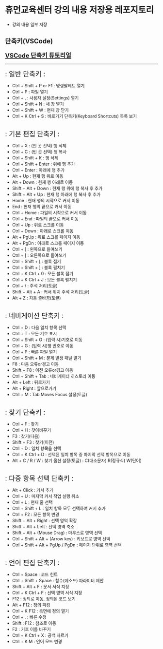 # 휴먼교육센터 강의 내용 저장용 레포지토리
- 강의 내용 일부 저장

## 단축키(VSCode)

**<span style="font-size: 20px; color: deepskyblue;">[VSCode 단축키 튜토리얼](https://demun.github.io/vscode-tutorial/shortcuts/)</span>**
<hr>
<span style="font-size: 22px;">: 일반 단축키 :</span>

- Ctrl + Shift + P or F1 : 명령팔레트 열기
- Ctrl + P : 파일 열기
- Ctrl + , : 사용자 설정(Settings) 열기
- Ctrl + Shift + N : 새 창 열기
- Ctrl + Shift + W : 현재 창 닫기
- Ctrl + K Ctrl + S : 바로가기 단축키(Keyboard Shortcuts) 목록 보기

<br>
<span style="font-size: 22px;">: 기본 편집 단축키 :</span>

- Ctrl + X : (빈 곳 선택) 행 삭제
- Ctrl + C : (빈 곳 선택) 행 복사
- Ctrl + Shift + K : 행 삭제
- Ctrl + Shift + Enter : 위에 행 추가
- Ctrl + Enter : 아래에 행 추가
- Alt + Up : 현재 행 위로 이동
- Alt + Down : 현재 행 아래로 이동
- Shift + Alt + Down : 현재 행 위에 행 복사 후 추가
- Shift + Alt + Up : 현재 행 아래에 행 복사 후 추가
- Home : 현재 행의 시작으로 커서 이동
- End : 현재 행의 끝으로 커서 이동
- Ctrl + Home : 파일의 시작으로 커서 이동
- Ctrl + End : 파일의 끝으로 커서 이동
- Ctrl + Up : 위로 스크롤 이동
- Ctrl + Down : 아래로 스크롤 이동
- Alt + PgUp : 위로 스크롤 페이지 이동
- Alt + PgDn : 아래로 스크롤 페이지 이동
- Ctrl + [ : 왼쪽으로 들여쓰기
- Ctrl + ] : 오른쪽으로 들여쓰기
- Ctrl + Shift + [ : 블록 접기
- Ctrl + Shift + ] : 블록 펼치기
- Ctrl + K Ctrl + 0 : 모든 블록 접기
- Ctrl + K Ctrl + J : 모든 블록 펼치기
- Ctrl + / : 주석 처리(토글)
- Shift + Alt + A : 커서 위치 주석 처리(토글)
- Alt + Z : 자동 줄바꿈(토글)

<br>
<span style="font-size: 22px;">: 네비게이션 단축키 :</span>

- Ctrl + D : 다음 일치 항목 선택
- Ctrl + T : 모든 기호 표시
- Ctrl + Shift + O : (입력 시)기호로 이동
- Ctrl + G : (입력 시)행 번호로 이동
- Ctrl + P : 빠른 파일 열기
- Ctrl + Shift + M : 문제 발생 패널 열기
- F8 : 다음 오류or경고 이동
- Shift + F8 : 이전 오류or경고 이동
- Ctrl + Shift + Tab : 네비게이터 히스토리 이동
- Alt + Left : 뒤로가기
- Alt + Right : 앞으로가기
- Ctrl + M : Tab Moves Focus 설정(토글)

<br>
<span style="font-size: 22px;">: 찾기 단축키 :</span>

- Ctrl + F : 찾기
- Ctrl + H : 찾아바꾸기
- F3 : 찾기(다음)
- Shift + F3 : 찾기(이전)
- Ctrl + D : 일치 항목을 선택
- Ctrl + K Ctrl + D : 선택된 일치 항목 중 마지막 선택 항목으로 이동
- Alt + C / R / W : 찾기 옵션 설정(토글) : C(대소문자) R(정규식) W(단어)

<br>
<span style="font-size: 22px;">: 다중 항목 선택 단축키 :</span>

- Alt + Click : 커서 추가
- Ctrl + U : 마지막 커서 작업 실행 취소
- Ctrl + L : 현재 줄 선택
- Ctrl + Shift + L : 일치 항목 모두 선택하여 커서 추가
- Ctrl + F2 : 모든 항목 변경
- Shift + Alt + Right : 선택 영역 확장
- Shift + Alt + Left : 선택 영역 축소
- Shift + Alt + (Mouse Drag) : 마우스로 영역 선택
- Ctrl + Shift + Alt + (Arrow key) : 키보드로 영역 선택
- Ctrl + Shift + Alt + PgUp / PgDn : 페이지 단위로 영역 선택


<br>
<span style="font-size: 22px;">: 언어 편집 단축키 :</span>

- Ctrl + Space : 코드 힌트
- Ctrl + Shift + Space : 함수(메소드) 파라미터 제안
- Shift + Alt + F : 문서 서식 지정
- Ctrl + K Ctrl + F : 선택 영역 서식 지정
- F12 : 정의로 이동, 정의된 코드 보기
- Alt + F12 : 정의 피킹
- Ctrl + K F12 : 측면에 정의 열기
- Ctrl + . : 빠른 수정
- Shift : F12 : 참조로 이동
- F2 : 기호 이름 바꾸기
- Ctrl + K Ctrl + X : 공백 자르기
- Ctrl + K M : 언어 모드 변경
